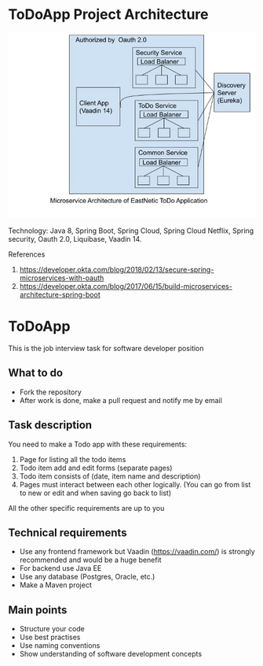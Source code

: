 # ToDoApp Project Architecture

![H2](EastNetic.jpg)

Technology: Java 8, Spring Boot, Spring Cloud, Spring Cloud Netflix, Spring security, Oauth 2.0, Liquibase, Vaadin 14.

References 
1. https://developer.okta.com/blog/2018/02/13/secure-spring-microservices-with-oauth
2. https://developer.okta.com/blog/2017/06/15/build-microservices-architecture-spring-boot

# ToDoApp

This is the job interview task for software developer position

## What to do
* Fork the repository
* After work is done, make a pull request and notify me by email

## Task description
You need to make a Todo app with these requirements:
1. Page for listing all the todo items
2. Todo item add and edit forms (separate pages)
3. Todo item consists of (date, item name and description)
4. Pages must interact between each other logically. (You can go from list to new or edit and when saving go back to list)

All the other specific requirements are up to you

## Technical requirements
* Use any frontend framework but Vaadin (https://vaadin.com/) is strongly recommended and would be a huge benefit
* For backend use Java EE
* Use any database (Postgres, Oracle, etc.)
* Make a Maven project

## Main points
* Structure your code
* Use best practises
* Use naming conventions
* Show understanding of software development concepts
